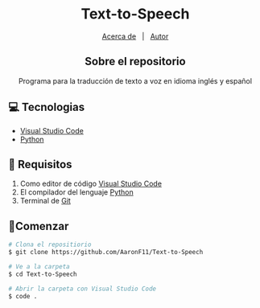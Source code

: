 <h1 align = "center">Text-to-Speech</h1>

<p align="center">
  <a href="#about">Acerca de</a> &#xa0; | &#xa0; 
  <a href="https://github.com/AaronF11" target="_blank">Autor</a>
</p>

<h2 align="center" id="about"> Sobre el repositorio </h2>

<center>Programa para la traducción de texto a voz en idioma inglés y español</center>

## 💻 Tecnologias 

- [Visual Studio Code](https://code.visualstudio.com/docs)
- [Python](https://www.learnpython.org/es/)

## 📖 Requisitos

1. Como editor de código [Visual Studio Code](https://code.visualstudio.com)
2. El compilador del lenguaje [Python](https://www.python.org)
3. Terminal de [Git](https://git-scm.com/downloads)

## 🚦Comenzar
```bash
# Clona el repositiorio
$ git clone https://github.com/AaronF11/Text-to-Speech

# Ve a la carpeta
$ cd Text-to-Speech

# Abrir la carpeta con Visual Studio Code
$ code . 
```